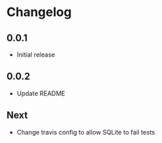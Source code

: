 # Changelog

## 0.0.1

* Initial release

## 0.0.2

* Update README

## Next

* Change travis config to allow SQLite to fail tests
